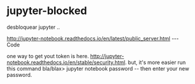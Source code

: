 # jupyter-blocked
desbloquear jupyter .. 

http://jupyter-notebook.readthedocs.io/en/latest/public_server.html --- Code 



one way to get yout token is here. http://jupyter-notebook.readthedocs.io/en/stable/security.html.  but, it's more easier run this command 
bla/blax> jupyter notebook password -- then enter your new password. 

